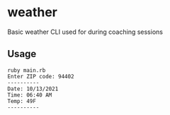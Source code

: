 # weather
Basic weather CLI used for during coaching sessions

## Usage

```
ruby main.rb 
Enter ZIP code: 94402
----------
Date: 10/13/2021
Time: 06:40 AM
Temp: 49F
----------
```
